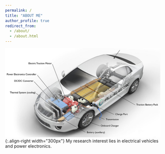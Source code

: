 ```yaml
---
permalink: /
title: "ABOUT ME" 
author_profile: true
redirect_from: 
  - /about/
  - /about.html
---
```


![Illustation of combining vision language modalities](/images/ev.png){:.align-right width="300px"}
My research interest lies in electrical vehicles and power electronics.
